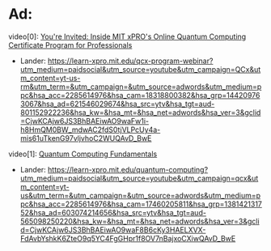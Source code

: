 # Ad:
video[0]: [You're Invited: Inside MIT xPRO's Online Quantum Computing Certificate Program for Professionals](https://youtu.be/KNKvNBPCfc0)
- Lander: https://learn-xpro.mit.edu/qcx-program-webinar?utm_medium=paidsocial&utm_source=youtube&utm_campaign=QCx&utm_content=yt-us-rm&utm_term=&utm_campaign=&utm_source=adwords&utm_medium=ppc&hsa_acc=2285614976&hsa_cam=18318800382&hsa_grp=144209763067&hsa_ad=621546029674&hsa_src=ytv&hsa_tgt=aud-801152922236&hsa_kw=&hsa_mt=&hsa_net=adwords&hsa_ver=3&gclid=CjwKCAjw6JS3BhBAEiwAO9waFw1i-h8HmQM0BW_mdwAC2fdS0tjVLPcUy4a-mis61uTkenG97vljvhoC2WUQAvD_BwE

video[1]: [Quantum Computing Fundamentals](https://youtu.be/aeDbYuJyXr8)
- Lander: https://learn-xpro.mit.edu/quantum-computing?utm_medium=paidsocial&utm_source=youtube&utm_campaign=qcx&utm_content=yt-us&utm_term=&utm_campaign=&utm_source=adwords&utm_medium=ppc&hsa_acc=2285614976&hsa_cam=17460205811&hsa_grp=138142131752&hsa_ad=603074214656&hsa_src=ytv&hsa_tgt=aud-565098250220&hsa_kw=&hsa_mt=&hsa_net=adwords&hsa_ver=3&gclid=CjwKCAjw6JS3BhBAEiwAO9waF8B6cKy3HAELXVX-FdAvbYshkK6ZteO9q5YC4FgGHpr1f8OV7nBajxoCXiwQAvD_BwE
